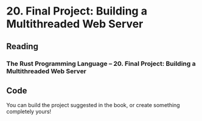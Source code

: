 # 20. Final Project: Building a Multithreaded Web Server

## Reading

### The Rust Programming Language – 20. Final Project: Building a Multithreaded Web Server

## Code

You can build the project suggested in the book, or create something completely yours!
